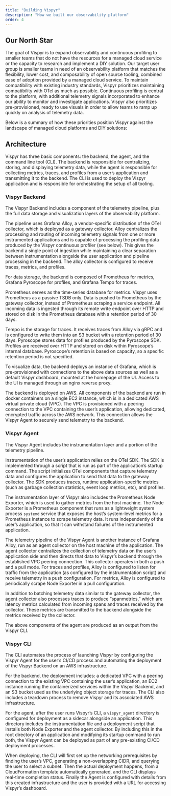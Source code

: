 ```yaml
---
title: "Building Vispyr"
description: "How we built our observability platform"
order: 4
---
```


## Our North Star
The goal of Vispyr is to expand observability and continuous profiling to smaller teams that do not have the resources for a managed cloud service or the capacity to research and implement a DIY solution. Our target user group is smaller teams in need of an observability platform that matches the flexibility, lower cost, and composability of open source tooling, combined ease of adoption provided by a managed cloud service. To maintain compatibility with existing industry standards, Vispyr prioritizes maintaining compatibility with OTel as much as possible. Continuous profiling is central to the platform, with additional telemetry signals incorporated to enhance our ability to monitor and investigate applications. Vispyr also prioritizes pre-provisioned, ready to use visuals in order to allow teams to ramp up quickly on analysis of telemetry data.

Below is a summary of how these priorities position Vispyr against the landscape of managed cloud platforms and DIY solutions:

## Architecture

Vispyr has three basic components: the backend, the agent, and the command line tool (CLI). The backend is responsible for centralizing, storing, and displaying telemetry data, while the agent is responsible for collecting metrics, traces, and profiles from a user’s application and transmitting it to the backend. The CLI is used to deploy the Vispyr application and is responsible for orchestrating the setup of all tooling.

### Vispyr Backend

The Vispyr Backend includes a component of the telemetry pipeline, plus the full data storage and visualization layers of the observability platform. 

The pipeline uses Grafana Alloy, a vendor-specific distribution of the OTel collector, which is deployed as a gateway collector. Alloy centralizes the processing and routing of incoming telemetry signals from one or more instrumented applications and is capable of processing the profiling data produced by the Vispyr continuous profiler (see below). This gives the backend a single point of ingestion while maintaining a clear separation between instrumentation alongside the user application and pipeline processing in the backend. The alloy collector is configured to receive traces, metrics, and profiles.

For data storage, the backend is composed of Prometheus for metrics, Grafana Pyroscope for profiles, and Grafana Tempo for traces.

Prometheus serves as the time-series database for metrics. Vispyr uses Prometheus as a passive TSDB only. Data is pushed to Prometheus by the gateway collector, instead of Prometheus scraping a service endpoint. All incoming data is ingested through its remote write endpoint over HTTP and stored on disk in the Prometheus database with a retention period of 30 days.

Tempo is the storage for traces. It receives traces from Alloy via gRPC and is configured to write them into an S3 bucket with a retention period of 30 days.
Pyroscope stores data for profiles produced by the Pyroscope SDK. Profiles are received over HTTP and stored on disk within Pyroscope’s internal database. Pyroscope’s retention is based on capacity, so a specific retention period is not specified.

To visualize data, the backend deploys an instance of Grafana, which is pre-provisioned with connections to the above data sources as well as a default Vispyr dashboard, mounted at the homepage of the UI. Access to the UI is managed through an nginx reverse proxy.

The backend is deployed on AWS. All components of the backend are run in docker containers on a single EC2 instance, which is in a dedicated AWS virtual private cloud (VPC). The VPC is provisioned with a peering connection to the VPC containing the user’s application, allowing dedicated, encrypted traffic across the AWS network. This connection allows the Vispyr Agent to securely send telemetry to the backend.

### Vispyr Agent

The Vispyr Agent includes the instrumentation layer and a portion of the telemetry pipeline.

Instrumentation of the user’s application relies on the OTel SDK. The SDK is implemented through a script that is run as part of the application’s startup command. The script initializes OTel components that capture telemetry data and configures the application to send that data to the gateway collector. The SDK produces traces, runtime application-specific metrics (such as garbage collection statistics, event loop metrics, etc), and profiles.

The instrumentation layer of Vispyr also includes the Prometheus Node Exporter, which is used to gather metrics from the host machine. The Node Exporter is a Prometheus component that runs as a lightweight system process `systemd` service that exposes the host’s system-level metrics for a Prometheus instance to scrape telemetry data. It runs independently of the user’s application, so that it can withstand failures of the instrumented application. 

The telemetry pipeline of the Vispyr Agent is another instance of Grafana Alloy, run as an agent collector on the host machine of the application. The agent collector centralizes the collection of telemetry data on the user’s application side and then directs that data to Vispyr’s backend through the established VPC peering connection. This collector operates in both a push and a pull mode. For traces and profiles, Alloy is configured to listen for traffic from the application (as configured by the instrumentation script) and receive telemetry in a push configuration. For metrics, Alloy is configured to periodically scrape Node Exporter in a pull configuration.

In addition to batching telemetry data similar to the gateway collector, the agent collector also processes traces to produce “spanmetrics,” which are latency metrics calculated from incoming spans and traces received by the collector. These metrics are transmitted to the backend alongside the metrics received by the collector.

The above components of the agent are produced as an output from the Vispyr CLI.

### Vispyr CLI

The CLI automates the process of launching Vispyr by configuring the Vispyr Agent for the user’s CI/CD process and automating the deployment of the Vispyr Backend on an AWS infrastructure.

For the backend, the deployment includes: a dedicated VPC with a peering connection to the existing VPC containing the user’s application, an EC2 instance running the containerized services within the Vispyr Backend, and an S3 bucket used as the underlying object storage for traces. The CLI also includes a teardown process to remove Vispyr and its associated AWS infrastructure.

For the agent, after the user runs Vispyr’s CLI, a `vispyr_agent` directory is configured for deployment as a sidecar alongside an application. This directory includes the instrumentation file and a deployment script that installs both Node Exporter and the agent collector. By including this in the root directory of an application and modifying its startup command to run both, the Vispyr Agent can be deployed as part of any pre-existing CI/CD deployment processes.

When deploying, the CLI will first set up the networking prerequisites by finding the user’s VPC, generating a non-overlapping CIDR, and querying the user to select a subnet. Then the actual deployment happens, from a CloudFormation template automatically generated, and the CLI displays real-time completion status. Finally the Agent is configured with details from this created infrastructure and the user is provided with a URL for accessing Vispyr’s dashboard.
